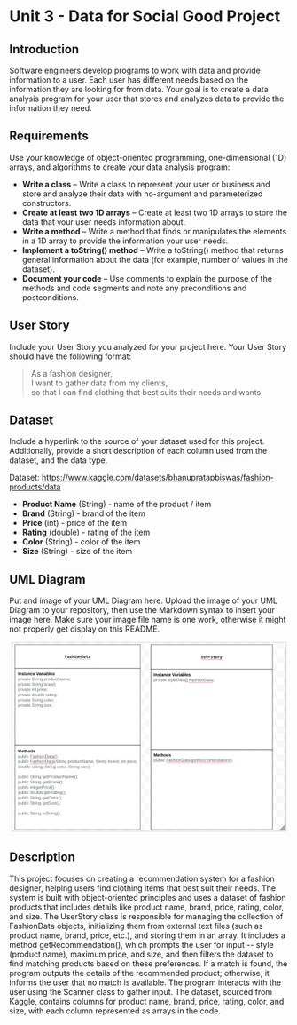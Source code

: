 # Unit 3 - Data for Social Good Project 

## Introduction 

Software engineers develop programs to work with data and provide information to a user. Each user has different needs based on the information they are looking for from data. Your goal is to create a data analysis program for your user that stores and analyzes data to provide the information they need. 

## Requirements 

Use your knowledge of object-oriented programming, one-dimensional (1D) arrays, and algorithms to create your data analysis program: 
- **Write a class** – Write a class to represent your user or business and store and analyze their data with no-argument and parameterized constructors. 
- **Create at least two 1D arrays** – Create at least two 1D arrays to store the data that your user needs information about. 
- **Write a method** – Write a method that finds or manipulates the elements in a 1D array to provide the information your user needs. 
- **Implement a toString() method** – Write a toString() method that returns general information about the data (for example, number of values in the dataset). 
- **Document your code** – Use comments to explain the purpose of the methods and code segments and note any preconditions and postconditions. 

## User Story 

Include your User Story you analyzed for your project here. Your User Story should have the following format: 

> As a fashion designer, <br> 
> I want to gather data from my clients, <br> 
> so that I can find clothing that best suits their needs and wants. 

## Dataset 

Include a hyperlink to the source of your dataset used for this project. Additionally, provide a short description of each column used from the dataset, and the data type. 



Dataset: https://www.kaggle.com/datasets/bhanupratapbiswas/fashion-products/data  
- **Product Name** (String) - name of the product / item
- **Brand** (String) - brand of the item
- **Price** (int) - price of the item
- **Rating** (double) - rating of the item
- **Color** (String) - color of the item
- **Size** (String) - size of the item

## UML Diagram 

Put and image of your UML Diagram here. Upload the image of your UML Diagram to your repository, then use the Markdown syntax to insert your image here. Make sure your image file name is one work, otherwise it might not properly get display on this README. 

![UML Diagram for my project](UMLdiagram.png) 

## Description 

This project focuses on creating a recommendation system for a fashion designer, helping users find clothing items that best suit their needs. The system is built with object-oriented principles and uses a dataset of fashion products that includes details like product name, brand, price, rating, color, and size. The UserStory class is responsible for managing the collection of FashionData objects, initializing them from external text files (such as product name, brand, price, etc.), and storing them in an array. It includes a method getRecommendation(), which prompts the user for input -- style (product name), maximum price, and size, and then filters the dataset to find matching products based on these preferences. If a match is found, the program outputs the details of the recommended product; otherwise, it informs the user that no match is available. The program interacts with the user using the Scanner class to gather input. The dataset, sourced from Kaggle, contains columns for product name, brand, price, rating, color, and size, with each column represented as arrays in the code.
